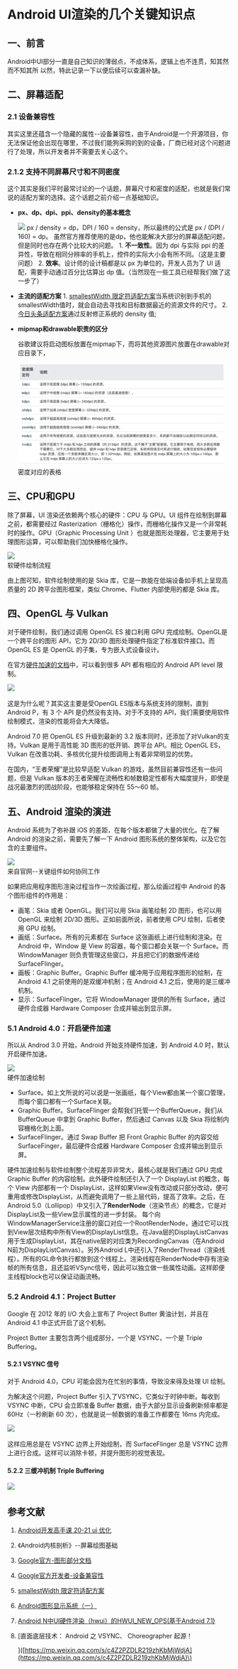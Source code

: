 # Android UI渲染的几个关键知识点

## 一、前言

Android中UI部分一直是自己知识的薄弱点，不成体系，逻辑上也不连贯，知其然而不知其所 以然，特此记录一下以便后续可以查漏补缺。

## 二、屏幕适配

### 2.1 设备兼容性

其实这里还蕴含一个隐藏的属性--设备兼容性，由于Android是一个开源项目，你无法保证他会出现在哪里，不过我们能狗采购的到的设备，厂商已经对这个问题进行了处理，所以开发者并不需要去关心这个。

### 2.1.2 支持不同屏幕尺寸和不同密度

这个其实是我们平时最常讨论的一个话题，屏幕尺寸和密度的适配，也就是我们常说的适配方案的选择。这个话题之前介绍一点基础知识。

* **px、dp、dpi、ppi、density的基本概念**

  ![](https://static001.geekbang.org/resource/image/e3/ce/e3094e900dccacb9d9e72063ca3084ce.png) px / density = dp，DPI / 160 = density，所以最终的公式是 px / \(DPI / 160\) = dp。 虽然官方推荐使用的是dp，他也能解决大部分的屏幕适配问题，但是同时也存在两个比较大的问题。 1. **不一致性**。因为 dpi 与实际 ppi 的差异性，导致在相同分辨率的手机上，控件的实际大小会有所不同。（这是主要问题） 2. **效率**。设计师的设计稿都是以 px 为单位的，开发人员为了 UI 适配，需要手动通过百分比估算出 dp 值。（当然现在一些工具已经帮我们做了这一步了）

* **主流的适配方案** 1. [smallestWidth 限定符适配方案](https://mp.weixin.qq.com/s?__biz=MzAxMTI4MTkwNQ==&mid=2650826381&idx=1&sn=5b71b7f1654b04a55fca25b0e90a4433&chksm=80b7b213b7c03b0598f6014bfa2f7de12e1f32ca9f7b7fc49a2cf0f96440e4a7897d45c788fb&scene=21#wechat_redirect)当系统识别到手机的smallestWidth值时，就会自动去寻找和目标数据最近的资源文件的尺寸。 2. [今日头条适配方案](https://mp.weixin.qq.com/s/oSBUA7QKMWZURm1AHMyubA)通过反射修正系统的 density 值;
* **mipmap和drawable职责的区分**

  谷歌建议将启动图标放置在mipmap下，而将其他资源图片放置在drawable对应目录下，

   ![](https://github.com/yyht800/SiGuoYa/blob/master/res/drawable/drawable%E4%BB%8B%E7%BB%8D.png?raw=true)  
  密度对应的表格

## 三、CPU和GPU

除了屏幕，UI 渲染还依赖两个核心的硬件：CPU 与 GPU。UI 组件在绘制到屏幕之前，都需要经过 Rasterization（栅格化）操作，而栅格化操作又是一个非常耗时的操作。GPU（Graphic Processing Unit ）也就是图形处理器，它主要用于处理图形运算，可以帮助我们加快栅格化操作。

 ![](https://blog.yorek.xyz/assets/images/android/master/ui_1_2.png)  
软硬件绘制流程

由上图可知，软件绘制使用的是 Skia 库，它是一款能在低端设备如手机上呈现高质量的 2D 跨平台图形框架，类似 Chrome、Flutter 内部使用的都是 Skia 库。

## 四、OpenGL 与 Vulkan

对于硬件绘制，我们通过调用 OpenGL ES 接口利用 GPU 完成绘制。OpenGL是一个跨平台的图形 API，它为 2D/3D 图形处理硬件指定了标准软件接口。而 OpenGL ES 是 OpenGL 的子集，专为嵌入式设备设计。

在官方[硬件加速的文档](https://developer.android.com/guide/topics/graphics/hardware-accel)中，可以看到很多 API 都有相应的 Android API level 限制。

![](https://blog.yorek.xyz/assets/images/android/master/ui_1_3.png)

这是为什么呢？其实这主要是受OpenGL ES版本与系统支持的限制，直到 Android P，有 3 个 API 是仍然没有支持。对于不支持的 API，我们需要使用软件绘制模式，渲染的性能将会大大降低。

Android 7.0 把 OpenGL ES 升级到最新的 3.2 版本同时，还添加了对Vulkan的支持。Vulkan 是用于高性能 3D 图形的低开销、跨平台 API。相比 OpenGL ES，Vulkan 在改善功耗、多核优化提升绘图调用上有着非常明显的优势。

在国内，“王者荣耀”是比较早适配 Vulkan 的游戏，虽然目前兼容性还有一些问题，但是 Vulkan 版本的王者荣耀在流畅性和帧数稳定性都有大幅度提升，即使是战况最激烈的团战阶段，也能够稳定保持在 55～60 帧。

## 五、Android 渲染的演进

Android 系统为了弥补跟 iOS 的差距，在每个版本都做了大量的优化。在了解 Android 的渲染之前，需要先了解一下 Android 图形系统的整体架构，以及它包含的主要组件。

 ![](https://blog.yorek.xyz/assets/images/android/master/ui_1_3.png)  
来自官网--关键组件如何协同工作

如果把应用程序图形渲染过程当作一次绘画过程，那么绘画过程中 Android 的各个图形组件的作用是：

* 画笔：Skia 或者 OpenGL。我们可以用 Skia 画笔绘制 2D 图形，也可以用 OpenGL 来绘制 2D/3D 图形。正如前面所说，前者使用 CPU 绘制，后者使用 GPU 绘制。
* 画纸：Surface。所有的元素都在 Surface 这张画纸上进行绘制和渲染。在 Android 中，Window 是 View 的容器，每个窗口都会关联一个 Surface。而 WindowManager 则负责管理这些窗口，并且把它们的数据传递给 SurfaceFlinger。
* 画板：Graphic Buffer。Graphic Buffer 缓冲用于应用程序图形的绘制，在 Android 4.1 之前使用的是双缓冲机制；在 Android 4.1 之后，使用的是三缓冲机制。
* 显示：SurfaceFlinger。它将 WindowManager 提供的所有 Surface，通过硬件合成器 Hardware Composer 合成并输出到显示屏。

### 5.1 Android 4.0：开启硬件加速

所以从 Androd 3.0 开始，Android 开始支持硬件加速，到 Android 4.0 时，默认开启硬件加速。

 ![](https://blog.yorek.xyz/assets/images/android/master/ui_1_7.png)  
硬件加速绘制

* Surface。如上文所说的可以说是一张画纸，每个View都由某一个窗口管理，而每个窗口都有一个Surface关联。
* Graphic Buffer。SurfaceFlinger 会帮我们托管一个BufferQueue，我们从 BufferQueue 中拿到 Graphic Buffer，然后通过 Canvas 以及 Skia 将绘制内容栅格化到上面。
* SurfaceFlinger。通过 Swap Buffer 把 Front Graphic Buffer 的内容交给 SurfaceFinger，最后硬件合成器 Hardware Composer 合成并输出到显示屏。

硬件加速绘制与软件绘制整个流程差异非常大，最核心就是我们通过 GPU 完成 Graphic Buffer 的内容绘制。此外硬件绘制还引入了一个 DisplayList 的概念，每个 View 内部都有一个 DisplayList，这样如果View没有改动或只部分改动，便可重用或修改DisplayList，从而避免调用了一些上层代码，提高了效率。之后，在Android 5.0（Lollipop）中又引入了**RenderNode**（渲染节点）的概念，它是对DisplayList及一些View显示属性的进一步封装。 每个向WindowManagerService注册的窗口对应一个RootRenderNode，通过它可以找到View层次结构中所有View的DisplayList信息。在Java层的DisplayListCanvas用于生成DisplayList，其在native层的对应类为RecordingCanvas（在Android N前为DisplayListCanvas）。另外Android L中还引入了RenderThread（渲染线程）。所有的GL命令执行都放到这个线程上。渲染线程在RenderNode中存有渲染帧的所有信息，且还监听VSync信号，因此可以独立做一些属性动画。这样即便主线程block也可以保证动画流畅。

### 5.2 Android 4.1：Project Butter

Google 在 2012 年的 I/O 大会上宣布了 Project Butter 黄油计划，并且在 Android 4.1 中正式开启了这个机制。

Project Butter 主要包含两个组成部分，一个是 VSYNC，一个是 Triple Buffering。

#### 5.2.1 VSYNC 信号

对于 Android 4.0，CPU 可能会因为在忙别的事情，导致没来得及处理 UI 绘制。

为解决这个问题，Project Buffer 引入了VSYNC，它类似于时钟中断。每收到 VSYNC 中断，CPU 会立即准备 Buffer 数据，由于大部分显示设备刷新频率都是 60Hz（一秒刷新 60 次），也就是说一帧数据的准备工作都要在 16ms 内完成。

![](https://blog.yorek.xyz/assets/images/android/master/ui_1_9.png)

这样应用总是在 VSYNC 边界上开始绘制，而 SurfaceFlinger 总是 VSYNC 边界上进行合成。这样可以消除卡顿，并提升图形的视觉表现。

#### 5.2.2 三缓冲机制 Triple Buffering

![](https://blog.yorek.xyz/assets/images/android/master/ui_1_10.png)

## 参考文献

1. [Android开发高手课 20-21 ui 优化](https://time.geekbang.org/column/article/80921)
2. 《Android内核剖析》--屏幕绘图基础
3. [Google官方-图形部分文档](https://source.android.com/devices/graphics)
4. [Google官方开发者-设备兼容性](https://developer.android.com/guide/practices/compatibility?hl=zh-cn)
5. [smallestWidth 限定符适配方案](https://mp.weixin.qq.com/s?__biz=MzAxMTI4MTkwNQ==&mid=2650826381&idx=1&sn=5b71b7f1654b04a55fca25b0e90a4433&chksm=80b7b213b7c03b0598f6014bfa2f7de12e1f32ca9f7b7fc49a2cf0f96440e4a7897d45c788fb&scene=21#wechat_redirect)
6. [Android图形显示系统（一）](https://blog.csdn.net/a740169405/article/details/70548443)
7. [Android N中UI硬件渲染（hwui）的HWUI\_NEW\_OPS\(基于Android 7.1\)](https://blog.csdn.net/jinzhuojun/article/details/54234354)
8. \[直面底层技术： Android 之 VSYNC、 Choreographer 起源！

   \]\([https://mp.weixin.qq.com/s/c4Z2PZDLR219zhKbMjWdjA](https://mp.weixin.qq.com/s/c4Z2PZDLR219zhKbMjWdjA)\)

